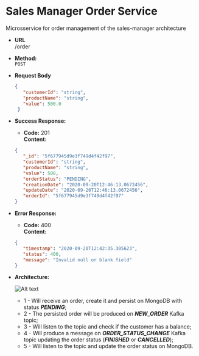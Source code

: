 # Sales Manager Order Service

Microsservice for order management of the sales-manager architecture

* **URL**\
/order

* **Method:**\
 `POST`
 
 *  **Request Body**
    ```json
    {
       "customerId": "string",
       "productName": "string",
       "value": 500.0
     }
    ```
 * **Success Response:**
 
    * **Code:** 201 <br />
        **Content:**
    ```json
    {
       "_id": "5f677945d9e3f749d4f42f97",
       "customerId": "string",
       "productName": "string",
       "value": 500,
       "orderStatus": "PENDING",
       "creationDate": "2020-09-20T12:46:13.0672456",
       "updateDate": "2020-09-20T12:46:13.0672456",
       "orderId": "5f677945d9e3f749d4f42f97"
    }
    ```
    
* **Error Response:**

    * **Code:** 400 <br />
        **Content:** 
    ```json
    {
       "timestamp": "2020-09-20T12:42:35.305623",
       "status": 400,
       "message": "Invalid null or blank field"
    }
    ```
  
 * **Architecture:**
 
    ![Alt text](https://user-images.githubusercontent.com/51386403/93714108-e232b080-fb36-11ea-9881-894dd0f900a2.png "Architecture")
    * 1 - Will receive an order, create it and persist on MongoDB with status ***PENDING***;
    * 2 - The persisted order will be produced on ***NEW_ORDER*** Kafka topic;
    * 3 - Will listen to the topic and check if the customer has a balance;
    * 4 - Will produce a message on ***ORDER_STATUS_CHANGE*** Kafka topic updating the order status (***FINISHED*** or ***CANCELLED***);
    * 5 - Will listen to the topic and update the order status on MongoDB.
    
    
    